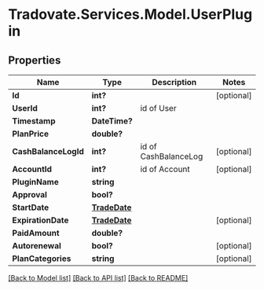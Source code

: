 # Tradovate.Services.Model.UserPlugin
## Properties

Name | Type | Description | Notes
------------ | ------------- | ------------- | -------------
**Id** | **int?** |  | [optional] 
**UserId** | **int?** | id of User | 
**Timestamp** | **DateTime?** |  | 
**PlanPrice** | **double?** |  | 
**CashBalanceLogId** | **int?** | id of CashBalanceLog | [optional] 
**AccountId** | **int?** | id of Account | [optional] 
**PluginName** | **string** |  | 
**Approval** | **bool?** |  | 
**StartDate** | [**TradeDate**](TradeDate.md) |  | 
**ExpirationDate** | [**TradeDate**](TradeDate.md) |  | [optional] 
**PaidAmount** | **double?** |  | 
**Autorenewal** | **bool?** |  | [optional] 
**PlanCategories** | **string** |  | [optional] 

[[Back to Model list]](../README.md#documentation-for-models) [[Back to API list]](../README.md#documentation-for-api-endpoints) [[Back to README]](../README.md)

